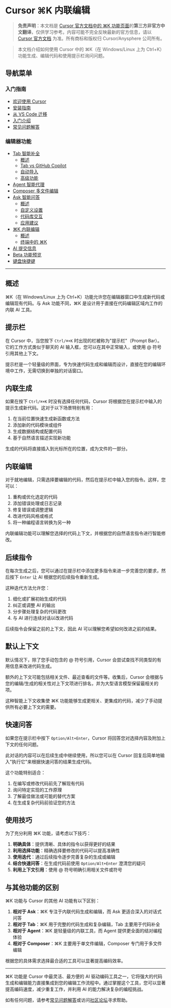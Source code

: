 # Cursor ⌘K 内联编辑

> **免责声明**：本文档是 [Cursor 官方文档中的 ⌘K 功能页面](https://docs.cursor.com/cmdk/overview)的**第三方非官方中文翻译**，仅供学习参考。内容可能不完全反映最新的官方信息，请以 [Cursor 官方文档](https://docs.cursor.com) 为准。所有商标和版权归 Cursor/Anysphere 公司所有。

> 本文档介绍如何使用 Cursor 中的 ⌘K（在 Windows/Linux 上为 Ctrl+K）功能生成、编辑代码和使用提示栏询问问题。

## 导航菜单

### 入门指南
* [欢迎使用 Cursor](/cursor-welcome)
* [安装指南](/cursor-install)
* [从 VS Code 迁移](/cursor-migrate-vscode)
* [入门介绍](/cursor-introduction)
* [常见问题解答](/cursor-faq)

### 编辑器功能
* [Tab 智能补全](/cursor-tab)
  * [概述](/cursor-tab)
  * [Tab vs GitHub Copilot](/cursor-tab-vs-copilot)
  * [自动导入](/cursor-auto-import)
  * [高级功能](/cursor-tab-advanced)
* [Agent 智能代理](/cursor-agent)
* [Composer 多文件编辑](/cursor-composer)
* [Ask 智能问答](/cursor-ask)
  * [概述](/cursor-ask)
  * [自定义设置](/cursor-ask-customize)
  * [代码库交互](/cursor-ask-with-codebase)
  * [应用建议](/cursor-ask-apply)
* [⌘K 内联编辑](#cursor-k-内联编辑)
  * [概述](#cursor-k-内联编辑)
  * [终端中的 ⌘K](/cursor-terminal-cmd-k)
* [AI 提交信息](/cursor-commit)
* [Beta 功能预览](/cursor-beta)
* [键盘快捷键](/cursor-shortcuts)

---

## 概述

⌘K（在 Windows/Linux 上为 Ctrl+K）功能允许您在编辑器窗口中生成新代码或编辑现有代码。与 Ask 功能不同，⌘K 是设计用于直接在代码编辑区域内工作的内联 AI 工具。

## 提示栏

在 Cursor 中，当您按下 `Ctrl/⌘+K` 时出现的栏被称为"提示栏"（Prompt Bar）。它的工作方式类似于聊天的 AI 输入框，您可以在其中正常输入，或使用 @ 符号引用其他上下文。

提示栏是一个轻量级的界面，专为快速代码生成和编辑而设计，直接在您的编辑环境中工作，无需切换到单独的对话窗口。

## 内联生成

如果在按下 `Ctrl/⌘+K` 时没有选择任何代码，Cursor 将根据您在提示栏中输入的提示生成新代码。这对于以下场景特别有用：

1. 在当前位置快速生成新函数或方法
2. 添加新的代码模块或组件
3. 生成数据结构或配置代码
4. 基于自然语言描述实现新功能

生成的代码将直接插入到光标所在的位置，成为文件的一部分。

## 内联编辑

对于就地编辑，只需选择要编辑的代码，然后在提示栏中输入您的指令。这样，您可以：

1. 重构或优化选定的代码
2. 添加错误处理或日志记录
3. 修复错误或调整逻辑
4. 改进代码风格或格式
5. 将一种编程语言转换为另一种

内联编辑功能可以理解您选择的代码上下文，并根据您的自然语言指令进行智能修改。

## 后续指令

在每次生成之后，您可以通过在提示栏中添加更多指令来进一步完善您的要求，然后按下 `Enter` 让 AI 根据您的后续指令重新生成。

这种迭代方法允许您：

1. 细化或扩展初始生成的代码
2. 纠正或调整 AI 的输出
3. 分步骤处理复杂的代码更改
4. 与 AI 进行连续对话以改进代码

后续指令会保留之前的上下文，因此 AI 可以理解您希望如何改进之前的结果。

## 默认上下文

默认情况下，除了您手动包含的 @ 符号引用，Cursor 会尝试查找不同类型的有用信息来改进代码生成。

额外的上下文可能包括相关文件、最近查看的文件等。收集后，Cursor 会根据与您的编辑/生成的相关性对上下文项进行排名，并为大型语言模型保留最相关的项。

这种智能上下文收集使 ⌘K 功能能够生成更相关、更集成的代码，减少了手动提供所有必要上下文的需要。

## 快速问答

如果您在提示栏中按下 `Option/Alt+Enter`，Cursor 将回答您对选择内容及附加上下文的任何问题。

此对话的内容可以在后续生成中继续使用，所以您可以在 Cursor 回复后简单地输入"执行它"来根据快速问答的结果生成代码。

这个功能特别适合：

1. 在编写或修改代码前先了解现有代码
2. 询问特定实现的工作原理
3. 了解最佳做法或可能的替代方案
4. 在生成复杂代码前验证您的方法

## 使用技巧

为了充分利用 ⌘K 功能，请考虑以下技巧：

1. **明确具体**：提供清晰、具体的指令以获得更好的结果
2. **利用选择功能**：精确选择要修改的代码可以提高准确性
3. **使用迭代**：通过后续指令逐步完善复杂的生成或编辑
4. **结合快速问答**：在生成代码前使用 `Option/Alt+Enter` 澄清您的疑问
5. **利用上下文引用**：使用 @ 符号明确引用相关文件或符号

## 与其他功能的区别

⌘K 功能与 Cursor 的其他 AI 功能有以下区别：

1. **相对于 Ask**：⌘K 专注于内联代码生成和编辑，而 Ask 更适合深入的对话式问答
2. **相对于 Tab**：⌘K 用于完整的代码生成和复杂编辑，Tab 主要用于代码补全
3. **相对于 Agent**：⌘K 是轻量级的内联工具，而 Agent 提供更全面的结对编程体验
4. **相对于 Composer**：⌘K 主要用于单文件编辑，Composer 专门用于多文件编辑

根据您的具体需求选择最合适的工具可以显著提高编码效率。

---

⌘K 功能是 Cursor 中最灵活、最方便的 AI 驱动编码工具之一，它将强大的代码生成和编辑能力直接集成到您的编辑工作流程中。通过掌握这个工具，您可以显著提高编码速度，减少重复工作，并利用 AI 的能力解决复杂的编程挑战。

如有任何问题，请参考[常见问题解答](/cursor-faq)或访问[社区论坛](https://forum.cursor.com)寻求帮助。 